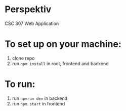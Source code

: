 # Perspektiv
CSC 307 Web Application

# To set up on your machine:
1. clone repo
2. run `npm install` in root, frontend and backend

# To run:
1. run `npmrun dev` in backend
2. run `npm start` in frontend

